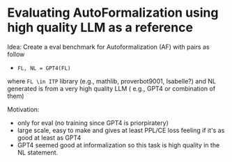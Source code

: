 # Evaluating AutoFormalization using high quality LLM as a reference

Idea: Create a eval benchmark for Autoformalization (AF) with pairs as follow

- `FL, NL = GPT4(FL)`

where `FL \in ITP` library (e.g., mathlib, proverbot9001, Isabelle?) and NL generated is from a very high quality LLM ( e.g., GPT4 or combination of them)

Motivation: 
- only for eval (no training since GPT4 is priorpiratery)
- large scale, easy to make and gives at least PPL/CE loss feeling if it's as good at least as GPT4
- GPT4 seemed good at informalization so this task is high quality in the NL statement.
